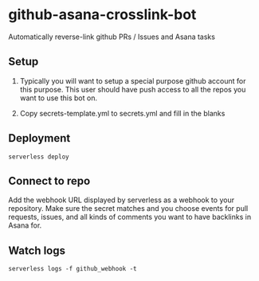# github-asana-crosslink-bot
Automatically reverse-link github PRs / Issues and Asana tasks

## Setup

1. Typically you will want to setup a special purpose github account for this purpose.  This user should have push access
   to all the repos you want to use this bot on.

2. Copy secrets-template.yml to secrets.yml and fill in the blanks

## Deployment

`serverless deploy`

## Connect to repo

Add the webhook URL displayed by serverless as a webhook to your repository.  Make sure the secret matches and
you choose events for pull requests, issues, and all kinds of comments you want to have backlinks in Asana for.

## Watch logs

`serverless logs -f github_webhook -t`

